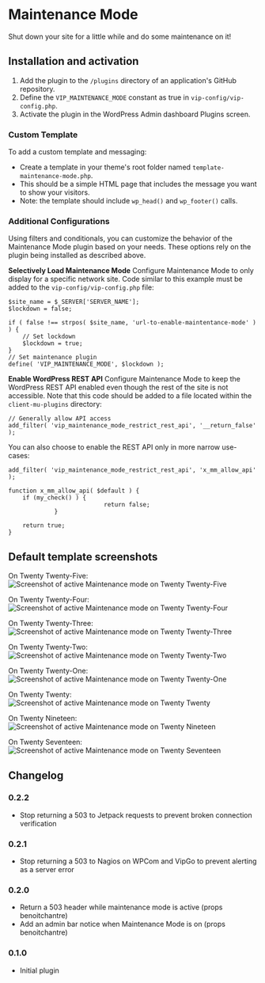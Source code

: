 # Maintenance Mode

Shut down your site for a little while and do some maintenance on it!

## Installation and activation

1. Add the plugin to the `/plugins` directory of an application's GitHub repository.
2. Define the `VIP_MAINTENANCE_MODE` constant as true in `vip-config/vip-config.php`.
3. Activate the plugin in the WordPress Admin dashboard Plugins screen.

### Custom Template

To add a custom template and messaging:

 - Create a template in your theme's root folder named `template-maintenance-mode.php`.
 - This should be a simple HTML page that includes the message you want to show your visitors.
 - Note: the template should include `wp_head()` and `wp_footer()` calls.

### Additional Configurations

Using filters and conditionals, you can customize the behavior of the Maintenance Mode plugin based on your needs. These options rely on the plugin being installed as described above.

**Selectively Load Maintenance Mode**
Configure Maintenance Mode to only display for a specific network site. Code similar to this example must be added to the `vip-config/vip-config.php` file:

    $site_name = $_SERVER['SERVER_NAME'];
    $lockdown = false;

    if ( false !== strpos( $site_name, 'url-to-enable-maintentance-mode' ) ) {
        // Set lockdown
        $lockdown = true;
    }
    // Set maintenance plugin
    define( 'VIP_MAINTENANCE_MODE', $lockdown );

**Enable WordPress REST API**
Configure Maintenance Mode to keep the WordPress REST API enabled even though the rest of the site is not accessible. Note that this code should be added to a file located within the `client-mu-plugins` directory:

    // Generally allow API access
    add_filter( 'vip_maintenance_mode_restrict_rest_api', '__return_false' );

You can also choose to enable the REST API only in more narrow use-cases:

    add_filter( 'vip_maintenance_mode_restrict_rest_api', 'x_mm_allow_api' );

    function x_mm_allow_api( $default ) {
    	if (my_check() ) { 
                               return false;
                 }

    	return true;
    }

## Default template screenshots

On Twenty Twenty-Five:  
![Screenshot of active Maintenance mode on Twenty Twenty-Five](screenshot-twentytwentyfive.png)

On Twenty Twenty-Four:  
![Screenshot of active Maintenance mode on Twenty Twenty-Four](screenshot-twentytwentyfour.png)

On Twenty Twenty-Three:  
![Screenshot of active Maintenance mode on Twenty Twenty-Three](screenshot-twentytwentythree.png)

On Twenty Twenty-Two:  
![Screenshot of active Maintenance mode on Twenty Twenty-Two](screenshot-twentytwentytwo.png)

On Twenty Twenty-One:  
![Screenshot of active Maintenance mode on Twenty Twenty-One](screenshot-twentytwentyone.png)

On Twenty Twenty:  
![Screenshot of active Maintenance mode on Twenty Twenty](screenshot-twentytwenty.png)

On Twenty Nineteen:  
![Screenshot of active Maintenance mode on Twenty Nineteen](screenshot-twentynineteen.png)

On Twenty Seventeen:  
![Screenshot of active Maintenance mode on Twenty Seventeen](screenshot-twentyseventeen.png)

## Changelog

### 0.2.2
* Stop returning a 503 to Jetpack requests to prevent broken connection verification

### 0.2.1
* Stop returning a 503 to Nagios on WPCom and VipGo to prevent alerting as a server error

### 0.2.0
* Return a 503 header while maintenance mode is active (props benoitchantre)
* Add an admin bar notice when Maintenance Mode is on (props benoitchantre)

### 0.1.0
* Initial plugin
